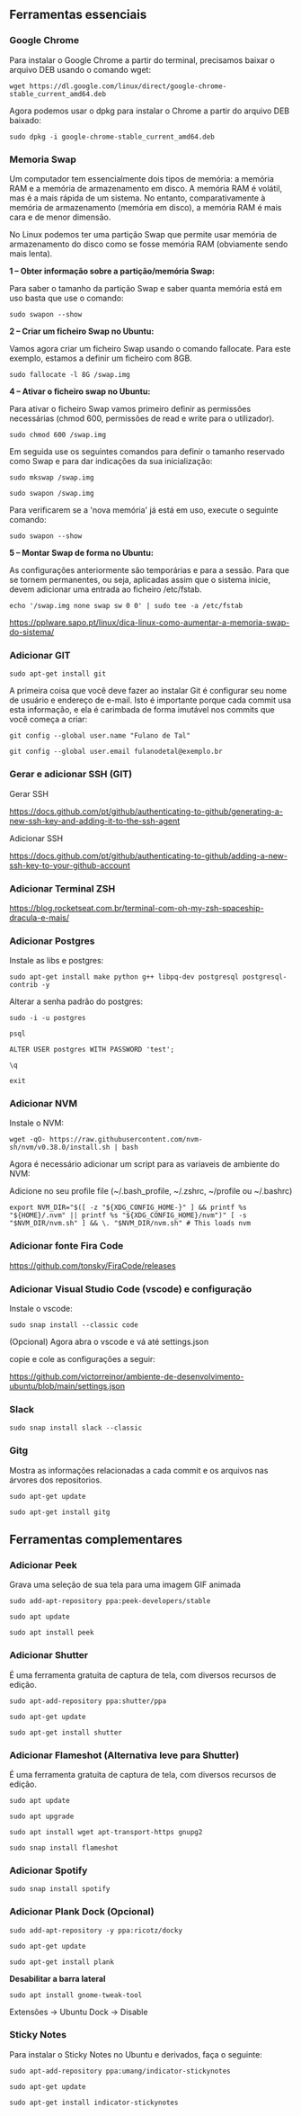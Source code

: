 ## Ferramentas essenciais

### Google Chrome

Para instalar o Google Chrome a partir do terminal, precisamos baixar o arquivo DEB usando o comando wget:

`wget https://dl.google.com/linux/direct/google-chrome-stable_current_amd64.deb`

Agora podemos usar o dpkg para instalar o Chrome a partir do arquivo DEB baixado:

`sudo dpkg -i google-chrome-stable_current_amd64.deb`

### Memoria Swap

Um computador tem essencialmente dois tipos de memória: a memória RAM e a memória de armazenamento em disco. A memória RAM é volátil, mas é a mais rápida de um sistema. No entanto, comparativamente à memória de armazenamento (memória em disco), a memória RAM é mais cara e de menor dimensão.

No Linux podemos ter uma partição Swap que permite usar memória de armazenamento do disco como se fosse memória RAM (obviamente sendo mais lenta). 

**1 – Obter informação sobre a partição/memória Swap:**

Para saber o tamanho da partição Swap e saber quanta memória está em uso basta que use o comando:

`sudo swapon --show`

**2 – Criar um ficheiro Swap no Ubuntu:**

Vamos agora criar um ficheiro Swap usando o comando fallocate. Para este exemplo, estamos a definir um ficheiro com 8GB.

`sudo fallocate -l 8G /swap.img`

**4 – Ativar o ficheiro swap no Ubuntu:**

Para ativar o ficheiro Swap vamos primeiro definir as permissões necessárias (chmod 600, permissões de read e write para o utilizador). 

`sudo chmod 600 /swap.img`

Em seguida use os seguintes comandos para definir o tamanho reservado como Swap e para dar indicações da sua inicialização:

`sudo mkswap /swap.img`

`sudo swapon /swap.img`

Para verificarem se a 'nova memória' já está em uso, execute o seguinte comando:

`sudo swapon --show`

**5 – Montar Swap de forma no Ubuntu:**

As configurações anteriormente são temporárias e para a sessão. Para que se tornem permanentes, ou seja, aplicadas assim que o sistema inicie, devem adicionar uma entrada ao ficheiro /etc/fstab.

`echo '/swap.img none swap sw 0 0' | sudo tee -a /etc/fstab`

https://pplware.sapo.pt/linux/dica-linux-como-aumentar-a-memoria-swap-do-sistema/

### Adicionar GIT

`sudo apt-get install git`

A primeira coisa que você deve fazer ao instalar Git é configurar seu nome de usuário e endereço de e-mail. Isto é importante porque cada commit usa esta informação, e ela é carimbada de forma imutável nos commits que você começa a criar:

`git config --global user.name "Fulano de Tal"`

`git config --global user.email fulanodetal@exemplo.br`

### Gerar e adicionar SSH (GIT)

Gerar SSH

https://docs.github.com/pt/github/authenticating-to-github/generating-a-new-ssh-key-and-adding-it-to-the-ssh-agent

Adicionar SSH

https://docs.github.com/pt/github/authenticating-to-github/adding-a-new-ssh-key-to-your-github-account

### Adicionar Terminal ZSH

https://blog.rocketseat.com.br/terminal-com-oh-my-zsh-spaceship-dracula-e-mais/

### Adicionar Postgres

Instale as libs e postgres:

`sudo apt-get install make python g++ libpq-dev postgresql postgresql-contrib -y`

Alterar a senha padrão do postgres:

`sudo -i -u postgres`

`psql`

`ALTER USER postgres WITH PASSWORD 'test';`

`\q`

`exit`

### Adicionar NVM

Instale o NVM:

`wget -qO- https://raw.githubusercontent.com/nvm-sh/nvm/v0.38.0/install.sh | bash`

Agora é necessário adicionar um script para as variaveis de ambiente do NVM:

Adicione no seu profile file (~/.bash_profile, ~/.zshrc, ~/profile ou ~/.bashrc)

`export NVM_DIR="$([ -z "${XDG_CONFIG_HOME-}" ] && printf %s "${HOME}/.nvm" || printf %s "${XDG_CONFIG_HOME}/nvm")"
[ -s "$NVM_DIR/nvm.sh" ] && \. "$NVM_DIR/nvm.sh" # This loads nvm`

### Adicionar fonte Fira Code

https://github.com/tonsky/FiraCode/releases

### Adicionar Visual Studio Code (vscode) e configuração

Instale o vscode:

`sudo snap install --classic code`

(Opcional)
Agora abra o vscode e vá até settings.json

copie e cole as configurações a seguir:

https://github.com/victorreinor/ambiente-de-desenvolvimento-ubuntu/blob/main/settings.json

### Slack

`sudo snap install slack --classic`

### Gitg

Mostra as informações relacionadas a cada commit e os arquivos nas árvores dos repositorios.

`sudo apt-get update`

`sudo apt-get install gitg`

## Ferramentas complementares

### Adicionar Peek

Grava uma seleção de sua tela para uma imagem GIF animada

`sudo add-apt-repository ppa:peek-developers/stable`

`sudo apt update`

`sudo apt install peek`

### Adicionar Shutter

É uma ferramenta gratuita de captura de tela, com diversos recursos de edição.

`sudo apt-add-repository ppa:shutter/ppa`

`sudo apt-get update`

`sudo apt-get install shutter`

### Adicionar Flameshot (Alternativa leve para Shutter)

É uma ferramenta gratuita de captura de tela, com diversos recursos de edição.

`sudo apt update`

`sudo apt upgrade`

`sudo apt install wget apt-transport-https gnupg2`

`sudo snap install flameshot`

### Adicionar Spotify

`sudo snap install spotify`

### Adicionar Plank Dock (Opcional)

`sudo add-apt-repository -y ppa:ricotz/docky`

`sudo apt-get update`

`sudo apt-get install plank`

**Desabilitar a barra lateral**

`sudo apt install gnome-tweak-tool`

Extensões -> Ubuntu Dock -> Disable

### Sticky Notes

Para instalar o Sticky Notes no Ubuntu e derivados, faça o seguinte:

`sudo apt-add-repository ppa:umang/indicator-stickynotes`

`sudo apt-get update`

`sudo apt-get install indicator-stickynotes`

